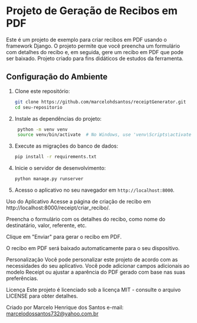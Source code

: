 # Projeto de Geração de Recibos em PDF

Este é um projeto de exemplo para criar recibos em PDF usando o framework Django. O projeto permite que você preencha um formulário com detalhes do recibo e, em seguida, gere um recibo em PDF que pode ser baixado. Projeto criado para fins didáticos de estudos da ferramenta.

## Configuração do Ambiente

1. Clone este repositório:

   ```bash
   git clone https://github.com/marcelohdsantos/receiptGenerator.git
   cd seu-repositorio
   ```

2. Instale as dependências do projeto:
   ```bash
    python -m venv venv
    source venv/bin/activate  # No Windows, use 'venv\Scripts\activate'
   ```

3. Execute as migrações do banco de dados:
   ```bash
   pip install -r requirements.txt
   ```

4. Inicie o servidor de desenvolvimento:
   ```bash
   python manage.py runserver
   ```
5. Acesso o aplicativo no seu navegador em `http://localhost:8000`.
   
Uso do Aplicativo
Acesse a página de criação de recibo em http://localhost:8000/receipt/criar_recibo/.

Preencha o formulário com os detalhes do recibo, como nome do destinatário, valor, referente, etc.

Clique em "Enviar" para gerar o recibo em PDF.

O recibo em PDF será baixado automaticamente para o seu dispositivo.

Personalização
Você pode personalizar este projeto de acordo com as necessidades do seu aplicativo. Você pode adicionar campos adicionais ao modelo Receipt ou ajustar a aparência do PDF gerado com base nas suas preferências.

Licença
Este projeto é licenciado sob a licença MIT - consulte o arquivo LICENSE para obter detalhes.

Criado por Marcelo Henrique dos Santos
e-mail: marcelodossantos732@yahoo.com.br


